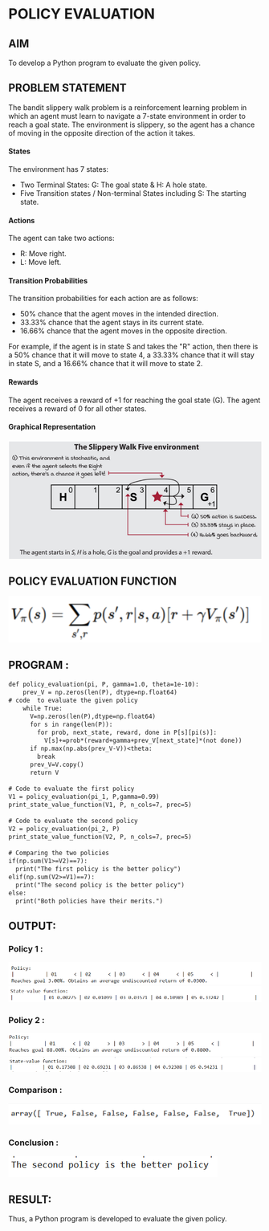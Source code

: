 # POLICY EVALUATION

## AIM
To develop a Python program to evaluate the given policy.
## PROBLEM STATEMENT
The bandit slippery walk problem is a reinforcement learning problem in which an agent must learn to navigate a 7-state environment in order to reach a goal state. The environment is slippery, so the agent has a chance of moving in the opposite direction of the action it takes.

#### States

The environment has 7 states:

* Two Terminal States: G: The goal state & H: A hole state.
* Five Transition states / Non-terminal States including S: The starting state.

#### Actions

The agent can take two actions:

* R: Move right.
* L: Move left.

#### Transition Probabilities

The transition probabilities for each action are as follows:

* 50% chance that the agent moves in the intended direction.
* 33.33% chance that the agent stays in its current state.
* 16.66% chance that the agent moves in the opposite direction.

For example, if the agent is in state S and takes the "R" action, then there is a 50% chance that it will move to state 4, a 33.33% chance that it will stay in state S, and a 16.66% chance that it will move to state 2.
#### Rewards
The agent receives a reward of +1 for reaching the goal state (G). The agent receives a reward of 0 for all other states.

#### Graphical Representation
![op](./aa1.png)

## POLICY EVALUATION FUNCTION
![op](./aa2.png)

## PROGRAM : 
```
def policy_evaluation(pi, P, gamma=1.0, theta=1e-10):
    prev_V = np.zeros(len(P), dtype=np.float64)
# code  to evaluate the given policy
    while True:
      V=np.zeros(len(P),dtype=np.float64)
      for s in range(len(P)):
        for prob, next_state, reward, done in P[s][pi(s)]:
          V[s]+=prob*(reward+gamma+prev_V[next_state]*(not done))
      if np.max(np.abs(prev_V-V))<theta:
        break
      prev_V=V.copy()
      return V

# Code to evaluate the first policy
V1 = policy_evaluation(pi_1, P,gamma=0.99)
print_state_value_function(V1, P, n_cols=7, prec=5)

# Code to evaluate the second policy
V2 = policy_evaluation(pi_2, P)
print_state_value_function(V2, P, n_cols=7, prec=5)

# Comparing the two policies
if(np.sum(V1>=V2)==7):
  print("The first policy is the better policy")
elif(np.sum(V2>=V1)==7):
  print("The second policy is the better policy")
else:
  print("Both policies have their merits.")
```
## OUTPUT:
### Policy 1 :
![op](./a1.png)
![op](./a2.png)
### Policy 2 :
![op](./b1.png)
![op](./b2.png)
### Comparison :
![op](./a11.png)
### Conclusion : 
![op](./a3.png)

## RESULT:

Thus, a Python program is developed to evaluate the given policy.

